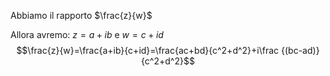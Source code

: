 Abbiamo il rapporto $\frac{z}{w}$

Allora avremo: $z=a+ib$ e $w=c+id$
$$\frac{z}{w}=\frac{a+ib}{c+id}=\frac{ac+bd}{c^2+d^2}+i\frac {(bc-ad)}{c^2+d^2}$$
